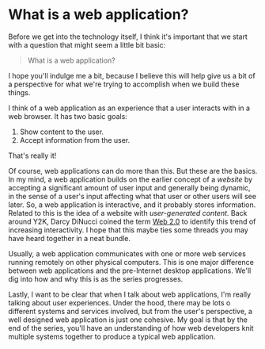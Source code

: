 # What is a web application?

Before we get into the technology itself, I think it's important that we start with a question that might seem a little bit basic:

> What is a web application?

I hope you'll indulge me a bit, because I believe this will help give us a bit of a perspective for what we're trying to accomplish when we build these things.

I think of a web application as an experience that a user interacts with in a web browser. It has two basic goals: 

1. Show content to the user.
2. Accept information from the user.

That's really it!

Of course, web applications can do more than this. But these are the basics. In my mind, a web application builds on the earlier concept of a _website_ by accepting a significant amount of user input and generally being dynamic, in the sense of a user's input affecting what that user or other users will see later. So, a web application is interactive, and it probably stores information. Related to this is the idea of a website with _user-generated content_. Back around Y2K, Darcy DiNucci coined the term [Web 2.0](https://en.wikipedia.org/wiki/Web_2.0) to identify this trend of increasing interactivity. I hope that this maybe ties some threads you may have heard together in a neat bundle.

Usually, a web application communicates with one or more web services running remotely on other physical computers. This is one major difference between web applications and the pre-Internet desktop applications. We'll dig into how and why this is as the series progresses.

Lastly, I want to be clear that when I talk about web applications, I'm really talking about user experiences. Under the hood, there may be lots o different systems and services involved, but from the user's perspective, a well designed web application is just one cohesive. My goal is that by the end of the series, you'll have an understanding of how web developers knit multiple systems together to produce a typical web application.
